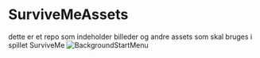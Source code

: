 # SurviveMeAssets
dette er et repo som indeholder billeder og andre assets som skal bruges i spillet SurviveMe
![BackgroundStartMenu](https://github.com/user-attachments/assets/1d6e6a95-ca2b-4007-a245-eebc6a0f44a7)
